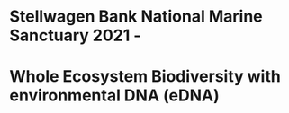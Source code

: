 # Stellwagen Bank National Marine Sanctuary 2021 - 
# Whole Ecosystem Biodiversity with environmental DNA (eDNA)


